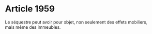 # Article 1959

Le séquestre peut avoir pour objet, non seulement des effets mobiliers, mais même des immeubles.